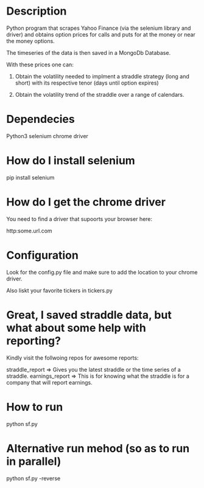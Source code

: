 # Description

Python program that scrapes Yahoo Finance (via the selenium library and driver) and obtains 
option prices for calls and  puts for at the money or near
the money options. 

The timeseries of the data is then saved in a MongoDb Database.

With these prices one can:

1. Obtain the volatility needed to implment a straddle strategy (long
and short) with its respective tenor (days until option expires)

2. Obtain the volatility trend of the straddle over a range of calendars.


# Dependecies

Python3
selenium
chrome driver

# How do I install selenium

pip install selenium

# How do I get the chrome driver

You need to find a driver that supoorts your browser here:

http:some.url.com

# Configuration

Look for the config.py file and make sure to add the location
to your chrome driver.


Also liskt your favorite tickers in tickers.py

# Great, I saved straddle data, but what about some help with reporting?

Kindly visit the follwoing repos for awesome reports:

straddle_report => Gives you the latest straddle or the time series of a straddle.
earnings_report => This is for knowing what the straddle is for a company that will report earnings.

# How to run

python sf.py

# Alternative run mehod (so as to run in parallel)

python sf.py -reverse
